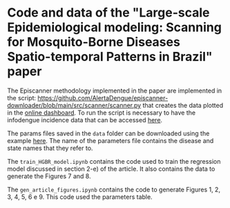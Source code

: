 # Code and data of the "Large-scale Epidemiological modeling: Scanning for Mosquito-Borne Diseases Spatio-temporal Patterns in Brazil" paper

The Episcanner methodology implemented in the paper are implemented in the script: https://github.com/AlertaDengue/episcanner-downloader/blob/main/src/scanner/scanner.py that creates the data plotted in the [online dashboard](https://info.dengue.mat.br/epi-scanner/). To run the script is necessary to have the infodengue incidence data that can be accessed [here](https://api.mosqlimate.org/docs/datastore/GET/infodengue/#usage_examples). 

The params files saved in the `data` folder can be downloaded using the example [here](https://api.mosqlimate.org/docs/datastore/GET/episcanner/). The name of the parameters file contains the disease and state names that they refer to.

The `train_HGBR_model.ipynb` contains the code used to train the regression model discussed in section 2-e) of the article. It also contains the data to generate the Figures 7 and 8. 

The `gen_article_figures.ipynb` contains the code to generate Figures 1, 2, 3, 4, 5, 6 e 9. This code used the parameters table. 
